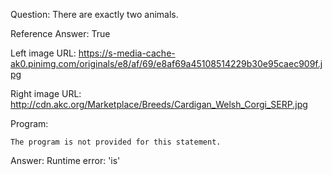Question: There are exactly two animals.

Reference Answer: True

Left image URL: https://s-media-cache-ak0.pinimg.com/originals/e8/af/69/e8af69a45108514229b30e95caec909f.jpg

Right image URL: http://cdn.akc.org/Marketplace/Breeds/Cardigan_Welsh_Corgi_SERP.jpg

Program:

```
The program is not provided for this statement.
```
Answer: Runtime error: 'is'

